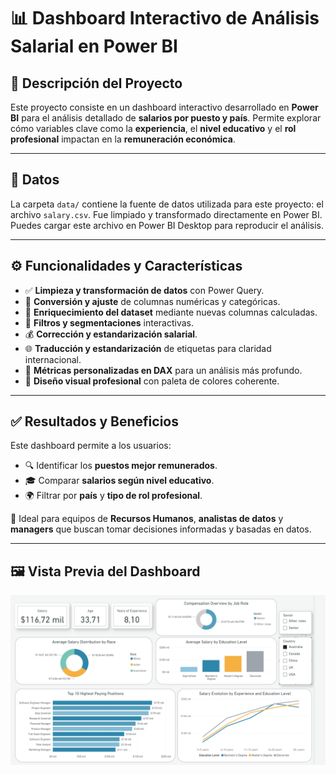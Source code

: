 
# 📊 Dashboard Interactivo de Análisis Salarial en Power BI

## 🚀 Descripción del Proyecto

Este proyecto consiste en un dashboard interactivo desarrollado en **Power BI** para el análisis detallado de **salarios por puesto y país**. Permite explorar cómo variables clave como la **experiencia**, el **nivel educativo** y el **rol profesional** impactan en la **remuneración económica**.

---

## 📁 Datos

La carpeta `data/` contiene la fuente de datos utilizada para este proyecto: el archivo `salary.csv`. Fue limpiado y transformado directamente en Power BI.  
Puedes cargar este archivo en Power BI Desktop para reproducir el análisis.

---

## ⚙️ Funcionalidades y Características

- ✅ **Limpieza y transformación de datos** con Power Query.
- 🔢 **Conversión y ajuste** de columnas numéricas y categóricas.
- 🧠 **Enriquecimiento del dataset** mediante nuevas columnas calculadas.
- 🧰 **Filtros y segmentaciones** interactivas.
- 💰 **Corrección y estandarización salarial**.
- 🌐 **Traducción y estandarización** de etiquetas para claridad internacional.
- 📐 **Métricas personalizadas en DAX** para un análisis más profundo.
- 🎨 **Diseño visual profesional** con paleta de colores coherente.

---

## ✅ Resultados y Beneficios

Este dashboard permite a los usuarios:

- 🔍 Identificar los **puestos mejor remunerados**.
- 🎓 Comparar **salarios según nivel educativo**.
- 🌍 Filtrar por **país** y **tipo de rol profesional**.

👥 Ideal para equipos de **Recursos Humanos**, **analistas de datos** y **managers** que buscan tomar decisiones informadas y basadas en datos.

---

## 🖼️ Vista Previa del Dashboard

<img src="data/preview.png" alt="Previsualización del dashboard" width="600"/>










